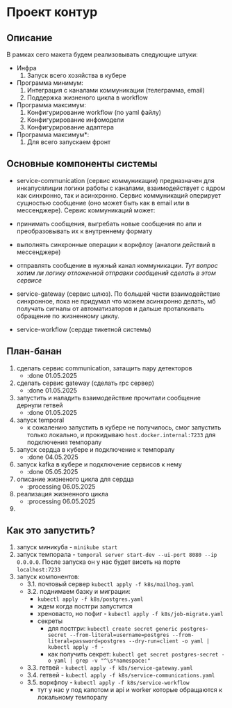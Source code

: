 # Проект контур

## Описание

В рамках сего макета будем реализовывать следующие штуки:
- Инфра
    1. Запуск всего хозяйства в кубере
- Программа минимум:
    1. Интеграция с каналами коммуникации (телеграмма, email)
    2. Поддержка жизненого цикла в workflow
- Программа максимум: 
    1. Конфигурирование workflow (по yaml файлу)
    2. Конфигурирование инфомодели 
    3. Конфигурирование адаптера
- Программа максимум*:
    1. Для всего запускаем фронт

## Основные компоненты системы

- service-communication (сервис коммуникации) предназначен для инкапусялиции логики работы с каналами, взаимодействует с ядром как синхронно, так и асинхронно. Сервис коммуникаций оперирует сущностью сообщение (оно может быть как в email или в мессенджере). Сервис коммуникаций может:
- принимать сообщения, выгребать новые сообщения по апи и преобразовывать их к внутреннему формату
- выполнять синхронные операции к воркфлоу (аналоги действий в мессенджере)
- отправлять сообщение в нужный канал коммуникации.
*Тут вопрос хотим ли логику отложенной отправки сообщений сделать в этом сервисе*

- service-gateway (сервис шлюз). По большей части взаимодействие синхронное, пока не придумал что можем асинхронно делать, мб получать сигналы от автоматизаторов и дальше проталкивать обращение по жизненному циклу.

- service-workflow (сердце тикетной системы)

## План-банан

1. сделать сервис communication, затащить пару детекторов
    - :done 01.05.2025
2. сделать сервис gateway (сделать rpc сервер)
    - :done 01.05.2025
3. запустить и наладить взаимодействие прочитали сообщение дернули гетвей
    - :done 01.05.2025
4. запуск temporal
    - к сожалению запустить в кубере не получилось, смог запустить только локально, и прокидываю `host.docker.internal:7233` для подключения темпоралу
5. запуск сердца в кубере и подключение к темпоралу 
    - :done 04.05.2025
6. запуск kafka в кубере и подключение сервисов к нему
    - :done 05.05.2025
7. описание жизненого цикла для сердца
    - :processing 06.05.2025
8. реализация жизненного цикла
    - :processing 06.05.2025
8. 


## Как это запустить?

1. запуск миникуба -  `minikube start`
2. запуск темпорала - `temporal server start-dev --ui-port 8080 --ip 0.0.0.0`. После запуска он у нас будет висеть на порте `localhost:7233` 
3. запуск компонентов:
    - 3.1. почтовый сервер `kubectl apply -f k8s/mailhog.yaml`
    - 3.2. поднимаем базку и миграции: 
        - `kubectl apply -f k8s/postgres.yaml`
        - ждем когда постгри запустится
        - хреновасто, но пофиг - `kubectl apply -f k8s/job-migrate.yaml`
        - секреты 
            - для постгри: `kubectl create secret generic postgres-secret --from-literal=username=postgres --from-literal=password=postgres --dry-run=client -o yaml | kubectl apply -f -`
            - как получить секрет: `kubectl get secret postgres-secret -o yaml | grep -v "^\s*namespace:"`
    - 3.3. гетвей - `kubectl apply -f k8s/service-gateway.yaml`
    - 3.4. гетвей - `kubectl apply -f k8s/service-communications.yaml`
    - 3.5. воркфлоу -  `kubectl apply -f k8s/service-workflow`
        - тут у нас у под капотом и api и worker которые обращаются к локальному темпоралу
